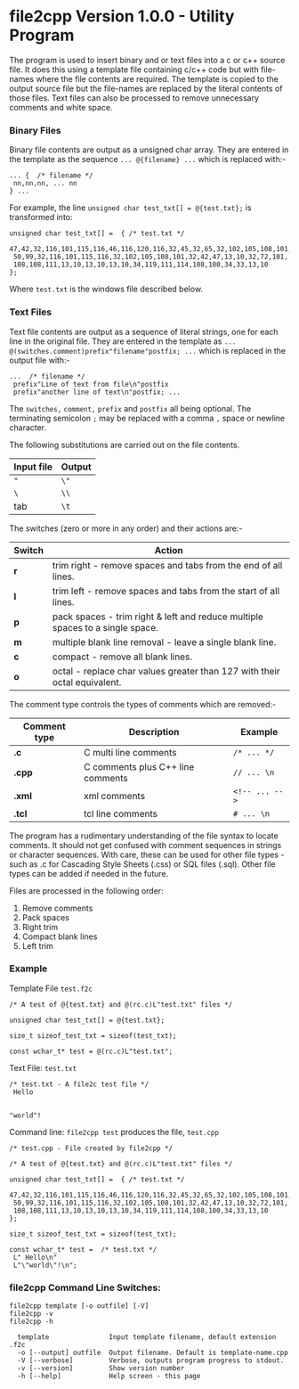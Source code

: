 # file2cpp Version 1.0.0 - Utility Program

The program is used to insert binary and or text files into a c or c++ source file.
It does this using a template file containing c/c++ code but with file-names where the file contents are required.
The template is copied to the output source file but the file-names are replaced by the literal contents of those files.
Text files can also be processed to remove unnecessary comments and white space.

### Binary Files
Binary file contents are output as a unsigned char array.
They are entered in the template as the sequence `... @{filename} ...` which is replaced with:-
```
... {  /* filename */
 nn,nn,nn, ... nn
} ...
```
For example, the line `unsigned char test_txt[] = @{test.txt};` is transformed into:
```
unsigned char test_txt[] =  { /* test.txt */
 47,42,32,116,101,115,116,46,116,120,116,32,45,32,65,32,102,105,108,101,
 50,99,32,116,101,115,116,32,102,105,108,101,32,42,47,13,10,32,72,101,
 108,108,111,13,10,13,10,13,10,34,119,111,114,108,100,34,33,13,10
};
```
Where `test.txt` is the windows file described below.

### Text Files
Text file contents are output as a sequence of literal strings, one for each line in the original file.
They are entered in the template as `... @(switches.comment)prefix"filename"postfix; ...` which is replaced in the output file with:-
```
...  /* filename */
 prefix"Line of text from file\n"postfix
 prefix"another line of text\n"postfix; ...
```
The `switches,` `comment,` `prefix` and `postfix` all being optional.
The terminating semicolon `;` may be replaced with a  comma `,` space or newline character.

The following substitutions are carried out on the file contents.
 
| Input file | Output |
| --- | --- |
| `"` | `\"` |
| `\` | `\\` |
| tab | `\t` |

The switches (zero or more in any order) and their actions are:-

| Switch | Action |
| --- | --- |
| **r** | trim right - remove spaces and tabs from the end of all lines. |
| **l** | trim left - remove spaces and tabs from the start of all lines. |
| **p** | pack spaces - trim right & left and reduce multiple spaces to a single space. |
| **m** | multiple blank line removal - leave a single blank line. |
| **c** | compact - remove all blank lines. |
| **o** | octal - replace char values greater than 127 with their octal equivalent. |

The comment type controls the types of comments which are removed:-

| Comment type | Description | Example |
| --- | --- | --- |
| **.c** | C multi line comments | `/* ... */` |
| **.cpp** | C comments plus C++ line comments | `// ... \n` |
| **.xml** | xml comments | `<!-- ... -->` |
| **.tcl** | tcl line comments | `# ... \n` |

The program has a rudimentary understanding of the file syntax to locate comments.
It should not get confused with comment sequences in strings or character sequences.
With care, these can be used for other file types - such as .c for Cascading Style Sheets (.css) or SQL files (.sql).
Other file types can be added if needed in the future.

Files are processed in the following order:

1. Remove comments
1. Pack spaces
1. Right trim
1. Compact blank lines
1. Left trim

### Example
Template File `test.f2c`
```
/* A test of @{test.txt} and @(rc.c)L"test.txt" files */

unsigned char test_txt[] = @{test.txt};

size_t sizeof_test_txt = sizeof(test_txt);

const wchar_t* test = @(rc.c)L"test.txt";
```

Text File: `test.txt`
```
/* test.txt - A file2c test file */
 Hello


"world"!

```

Command line: `file2cpp test`
produces the file, `test.cpp`
```
/* test.cpp - File created by file2cpp */

/* A test of @{test.txt} and @(rc.c)L"test.txt" files */

unsigned char test_txt[] =  { /* test.txt */
 47,42,32,116,101,115,116,46,116,120,116,32,45,32,65,32,102,105,108,101,
 50,99,32,116,101,115,116,32,102,105,108,101,32,42,47,13,10,32,72,101,
 108,108,111,13,10,13,10,13,10,34,119,111,114,108,100,34,33,13,10
};

size_t sizeof_test_txt = sizeof(test_txt);

const wchar_t* test =  /* test.txt */
 L" Hello\n"
 L"\"world\"!\n";
```

### file2cpp Command Line Switches:
```
file2cpp template [-o outfile] [-V]
file2cpp -v
file2cpp -h

  template               Input template filename, default extension .f2c
  -o [--output] outfile  Output filename. Default is template-name.cpp
  -V [--verbose]         Verbose, outputs program progress to stdout.
  -v [--version]         Show version number
  -h [--help]            Help screen - this page
```

